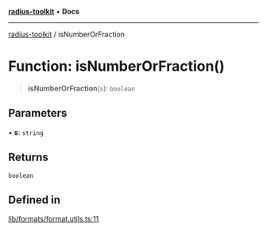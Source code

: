 [**radius-toolkit**](../README.md) • **Docs**

***

[radius-toolkit](../globals.md) / isNumberOrFraction

# Function: isNumberOrFraction()

> **isNumberOrFraction**(`s`): `boolean`

## Parameters

• **s**: `string`

## Returns

`boolean`

## Defined in

[lib/formats/format.utils.ts:11](https://github.com/rangle/radius-token-tango/blob/5b6e6f5adbda55f8c41a4c8308d1d8885a9b9a2f/packages/radius-toolkit/src/lib/formats/format.utils.ts#L11)
